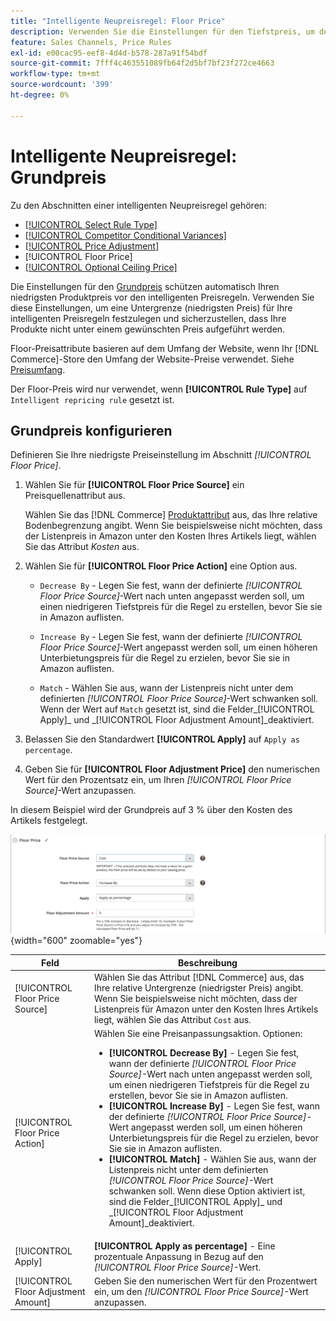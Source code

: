 ```yaml
---
title: "Intelligente Neupreisregel: Floor Price"
description: Verwenden Sie die Einstellungen für den Tiefstpreis, um den niedrigsten Preis für eine intelligente Preisregel zur Verwaltung Ihrer Amazon-Auflistungen zu ermitteln.
feature: Sales Channels, Price Rules
exl-id: e00cac95-eef8-4d4d-b578-287a91f54bdf
source-git-commit: 7fff4c463551089fb64f2d5bf7bf23f272ce4663
workflow-type: tm+mt
source-wordcount: '399'
ht-degree: 0%

---
```


# Intelligente Neupreisregel: Grundpreis

Zu den Abschnitten einer intelligenten Neupreisregel gehören:

- [[!UICONTROL Select Rule Type]](./intelligent-repricing-rules.md)
- [[!UICONTROL Competitor Conditional Variances]](./competitor-conditional-variances.md)
- [[!UICONTROL Price Adjustment]](./price-adjustment.md)
- [!UICONTROL Floor Price]
- [[!UICONTROL Optional Ceiling Price]](./optional-ceiling-price.md)

Die Einstellungen für den [Grundpreis](./floor-price.md) schützen automatisch Ihren niedrigsten Produktpreis vor den intelligenten Preisregeln. Verwenden Sie diese Einstellungen, um eine Untergrenze (niedrigsten Preis) für Ihre intelligenten Preisregeln festzulegen und sicherzustellen, dass Ihre Produkte nicht unter einem gewünschten Preis aufgeführt werden.

Floor-Preisattribute basieren auf dem Umfang der Website, wenn Ihr [!DNL Commerce]-Store den Umfang der Website-Preise verwendet. Siehe [Preisumfang](./price-scope.md).

Der Floor-Preis wird nur verwendet, wenn **[!UICONTROL Rule Type]** auf `Intelligent repricing rule` gesetzt ist.

## Grundpreis konfigurieren

Definieren Sie Ihre niedrigste Preiseinstellung im Abschnitt _[!UICONTROL Floor Price]_.

1. Wählen Sie für **[!UICONTROL Floor Price Source]** ein Preisquellenattribut aus.

   Wählen Sie das [!DNL Commerce] [Produktattribut](https://experienceleague.adobe.com/docs/commerce-admin/catalog/product-attributes/product-attributes.html) aus, das Ihre relative Bodenbegrenzung angibt. Wenn Sie beispielsweise nicht möchten, dass der Listenpreis in Amazon unter den Kosten Ihres Artikels liegt, wählen Sie das Attribut *Kosten* aus.

1. Wählen Sie für **[!UICONTROL Floor Price Action]** eine Option aus.

   - `Decrease By` - Legen Sie fest, wann der definierte _[!UICONTROL Floor Price Source]_-Wert nach unten angepasst werden soll, um einen niedrigeren Tiefstpreis für die Regel zu erstellen, bevor Sie sie in Amazon auflisten.

   - `Increase By` - Legen Sie fest, wann der definierte _[!UICONTROL Floor Price Source]_-Wert angepasst werden soll, um einen höheren Unterbietungspreis für die Regel zu erzielen, bevor Sie sie in Amazon auflisten.

   - `Match` - Wählen Sie aus, wann der Listenpreis nicht unter dem definierten _[!UICONTROL Floor Price Source]_-Wert schwanken soll. Wenn der Wert auf `Match` gesetzt ist, sind die Felder_[!UICONTROL Apply]_ und _[!UICONTROL Floor Adjustment Amount]_deaktiviert.

1. Belassen Sie den Standardwert **[!UICONTROL Apply]** auf `Apply as percentage`.

1. Geben Sie für **[!UICONTROL Floor Adjustment Price]** den numerischen Wert für den Prozentsatz ein, um Ihren _[!UICONTROL Floor Price Source]_-Wert anzupassen.

In diesem Beispiel wird der Grundpreis auf 3 % über den Kosten des Artikels festgelegt.

![Beispiel für eine intelligente Neupreisregel - Grundpreis](assets/ob-intelligent-pricde-rule-floor-price.png){width="600" zoomable="yes"}

| Feld | Beschreibung |
|--------------------------------------|---------------------------------------------------------------------------------------------------------------------------------------------------------------------------------------------------------------------------------------------------------------------------------------------------------------------------------------------------------------------------------------------------------------------------------------------------------------------------------------------------------------------------------------------------------------------------------------------------------------------------------------------------------------------------------------------------------------------------------------|
| [!UICONTROL Floor Price Source] | Wählen Sie das Attribut [!DNL Commerce] aus, das Ihre relative Untergrenze (niedrigster Preis) angibt. Wenn Sie beispielsweise nicht möchten, dass der Listenpreis für Amazon unter den Kosten Ihres Artikels liegt, wählen Sie das Attribut `Cost` aus. |
| [!UICONTROL Floor Price Action] | Wählen Sie eine Preisanpassungsaktion. Optionen:<ul><li>**[!UICONTROL Decrease By]** - Legen Sie fest, wann der definierte _[!UICONTROL Floor Price Source]_-Wert nach unten angepasst werden soll, um einen niedrigeren Tiefstpreis für die Regel zu erstellen, bevor Sie sie in Amazon auflisten.</li><li>**[!UICONTROL Increase By]** - Legen Sie fest, wann der definierte _[!UICONTROL Floor Price Source]_-Wert angepasst werden soll, um einen höheren Unterbietungspreis für die Regel zu erzielen, bevor Sie sie in Amazon auflisten.</li><li>**[!UICONTROL Match]** - Wählen Sie aus, wann der Listenpreis nicht unter dem definierten _[!UICONTROL Floor Price Source]_-Wert schwanken soll. Wenn diese Option aktiviert ist, sind die Felder_[!UICONTROL Apply]_ und _[!UICONTROL Floor Adjustment Amount]_deaktiviert.</li></ul> |
| [!UICONTROL Apply] | **[!UICONTROL Apply as percentage]** - Eine prozentuale Anpassung in Bezug auf den _[!UICONTROL Floor Price Source]_-Wert. |
| [!UICONTROL Floor Adjustment Amount] | Geben Sie den numerischen Wert für den Prozentwert ein, um den _[!UICONTROL Floor Price Source]_-Wert anzupassen. |
